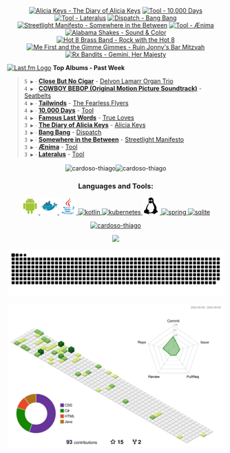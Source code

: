 <!-- lastfm -->
<p align="center"><a href="https://www.last.fm/music/Alicia+Keys/The+Diary+of+Alicia+Keys"><img src="https://lastfm.freetls.fastly.net/i/u/64s/69add5fcce24539138bc0ed438627245.jpg" title="Alicia Keys - The Diary of Alicia Keys"></a> <a href="https://www.last.fm/music/Tool/10,000+Days"><img src="https://lastfm.freetls.fastly.net/i/u/64s/7840c5a71ebd451e8a923ae09de91785.png" title="Tool - 10,000 Days"></a> <a href="https://www.last.fm/music/Tool/Lateralus"><img src="https://lastfm.freetls.fastly.net/i/u/64s/b5a5721a08264207c2df36bf07454005.jpg" title="Tool - Lateralus"></a> <a href="https://www.last.fm/music/Dispatch/Bang+Bang"><img src="https://lastfm.freetls.fastly.net/i/u/64s/2f2199fa1a48ee7ceb51cb7284b28332.jpg" title="Dispatch - Bang Bang"></a> <a href="https://www.last.fm/music/Streetlight+Manifesto/Somewhere+in+the+Between"><img src="https://lastfm.freetls.fastly.net/i/u/64s/ddc763a5463eccd7afa96aaad1f33df3.jpg" title="Streetlight Manifesto - Somewhere in the Between"></a> <a href="https://www.last.fm/music/Tool/%C3%86nima"><img src="https://lastfm.freetls.fastly.net/i/u/64s/61a415c9d77f0771717e82f10f62b099.jpg" title="Tool - Ænima"></a> <a href="https://www.last.fm/music/Alabama+Shakes/Sound+&+Color"><img src="https://lastfm.freetls.fastly.net/i/u/64s/f8eb189af20dd743d96d46e128918a44.png" title="Alabama Shakes - Sound & Color"></a> <a href="https://www.last.fm/music/Hot+8+Brass+Band/Rock+with+the+Hot+8"><img src="https://lastfm.freetls.fastly.net/i/u/64s/79fe4613ab7a45339bfcebf55f4e6bed.jpg" title="Hot 8 Brass Band - Rock with the Hot 8"></a> <a href="https://www.last.fm/music/Me+First+and+the+Gimme+Gimmes/Ruin+Jonny%27s+Bar+Mitzvah"><img src="https://lastfm.freetls.fastly.net/i/u/64s/93981c77c35b42c8978c14e132cc574f.jpg" title="Me First and the Gimme Gimmes - Ruin Jonny's Bar Mitzvah"></a> <a href="https://www.last.fm/music/Rx+Bandits/Gemini,+Her+Majesty"><img src="https://lastfm.freetls.fastly.net/i/u/64s/e4ee46b607714c95cc343f51cdee2ebf.jpg" title="Rx Bandits - Gemini, Her Majesty"></a> </p>

<!--START_LASTFM_ALBUMS:{"period": "7day", "rows": 10}-->
<a href="https://last.fm" target="_blank"><img src="https://user-images.githubusercontent.com/17434202/215290617-e793598d-d7c9-428f-9975-156db1ba89cc.svg" alt="Last.fm Logo" width="18" height="13"/></a> **Top Albums - Past Week**

> `5 ▶️` ∙ **[Close But No Cigar](https://www.last.fm/music/Delvon+Lamarr+Organ+Trio/Close+But+No+Cigar)** - [Delvon Lamarr Organ Trio](https://www.last.fm/music/Delvon+Lamarr+Organ+Trio)<br/>
> `4 ▶️` ∙ **[COWBOY BEBOP (Original Motion Picture Soundtrack)](https://www.last.fm/music/Seatbelts/COWBOY+BEBOP+(Original+Motion+Picture+Soundtrack))** - [Seatbelts](https://www.last.fm/music/Seatbelts)<br/>
> `4 ▶️` ∙ **[Tailwinds](https://www.last.fm/music/The+Fearless+Flyers/Tailwinds)** - [The Fearless Flyers](https://www.last.fm/music/The+Fearless+Flyers)<br/>
> `4 ▶️` ∙ **[10,000 Days](https://www.last.fm/music/Tool/10,000+Days)** - [Tool](https://www.last.fm/music/Tool)<br/>
> `4 ▶️` ∙ **[Famous Last Words](https://www.last.fm/music/True+Loves/Famous+Last+Words)** - [True Loves](https://www.last.fm/music/True+Loves)<br/>
> `3 ▶️` ∙ **[The Diary of Alicia Keys](https://www.last.fm/music/Alicia+Keys/The+Diary+of+Alicia+Keys)** - [Alicia Keys](https://www.last.fm/music/Alicia+Keys)<br/>
> `3 ▶️` ∙ **[Bang Bang](https://www.last.fm/music/Dispatch/Bang+Bang)** - [Dispatch](https://www.last.fm/music/Dispatch)<br/>
> `3 ▶️` ∙ **[Somewhere in the Between](https://www.last.fm/music/Streetlight+Manifesto/Somewhere+in+the+Between)** - [Streetlight Manifesto](https://www.last.fm/music/Streetlight+Manifesto)<br/>
> `3 ▶️` ∙ **[Ænima](https://www.last.fm/music/Tool/%C3%86nima)** - [Tool](https://www.last.fm/music/Tool)<br/>
> `3 ▶️` ∙ **[Lateralus](https://www.last.fm/music/Tool/Lateralus)** - [Tool](https://www.last.fm/music/Tool)<br/>
<!--END_LASTFM_ALBUMS-->

<p align="center"><img align="center" src="https://github-readme-stats-nine-kohl.vercel.app/api?username=cardoso-thiago&show_icons=true&locale=en&theme=gotham&hide=issues,contribs" alt="cardoso-thiago" /><img align="center" src="https://github-readme-stats-nine-kohl.vercel.app/api/top-langs?username=cardoso-thiago&show_icons=true&locale=en&layout=compact&theme=gotham" alt="cardoso-thiago" /></p>

<h3 align="center">Languages and Tools:</h3>
<p align="center"> <a href="https://developer.android.com" target="_blank"> <img src="https://github.com/devicons/devicon/blob/master/icons/android/android-original.svg" alt="android" width="40" height="40"/> </a> <a href="https://www.docker.com/" target="_blank"> <img src="https://github.com/devicons/devicon/blob/master/icons/docker/docker-original.svg" alt="docker" width="40" height="40"/> </a> <a href="https://www.java.com" target="_blank"> <img src="https://github.com/devicons/devicon/blob/master/icons/java/java-original.svg" alt="java" width="40" height="40"/> </a> <a href="https://kotlinlang.org" target="_blank"> <img src="https://www.vectorlogo.zone/logos/kotlinlang/kotlinlang-icon.svg" alt="kotlin" width="40" height="40"/> </a> <a href="https://kubernetes.io" target="_blank"> <img src="https://www.vectorlogo.zone/logos/kubernetes/kubernetes-icon.svg" alt="kubernetes" width="40" height="40"/> </a> <a href="https://www.linux.org/" target="_blank"> <img src="https://github.com/devicons/devicon/blob/master/icons/linux/linux-plain.svg" alt="linux" width="40" height="40"/> </a> <a href="https://spring.io/" target="_blank"> <img src="https://www.vectorlogo.zone/logos/springio/springio-icon.svg" alt="spring" width="40" height="40"/> </a> <a href="https://www.sqlite.org/" target="_blank"> <img src="https://www.vectorlogo.zone/logos/sqlite/sqlite-icon.svg" alt="sqlite" width="40" height="40"/> </a> </p>

<p align="center"> <a href="https://github.com/ryo-ma/github-profile-trophy"><img src="https://github-profile-trophy.vercel.app/?username=cardoso-thiago&column=7" alt="cardoso-thiago" /></a> </p>

<!--START_SECTION:comicstrip-->
<p align="center">
 <a href="https://xkcd.com/">
 <img src="https://imgs.xkcd.com/comics/chess_variant.png" />
</a>
</p>
<!--END_SECTION:comicstrip-->

![](https://github.com/cardoso-thiago/cardoso-thiago/raw/output/github-snake.svg)

![](profile-3d-contrib/profile-green-animate.svg)
